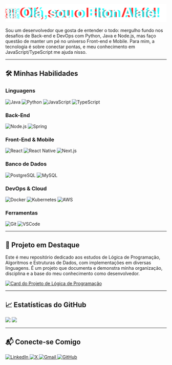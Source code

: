 <img src="logo.svg" alt="Olá, sou o Elton Alafe!"/>

Sou um desenvolvedor que gosta de entender o todo: mergulho fundo nos desafios de Back-end e DevOps com Python, Java e Node.js, mas faço questão de manter um pé no universo Front-end e Mobile. Para mim, a tecnologia é sobre conectar pontas, e meu conhecimento em JavaScript/TypeScript me ajuda nisso.

---

## 🛠️ Minhas Habilidades

### Linguagens
<p align="left">
  <img src="https://img.shields.io/badge/Java-ED8B00?style=for-the-badge&logo=openjdk&logoColor=white" alt="Java"/>
  <img src="https://img.shields.io/badge/Python-3776AB?style=for-the-badge&logo=python&logoColor=white" alt="Python"/>
  <img src="https://img.shields.io/badge/JavaScript-F7DF1E?style=for-the-badge&logo=javascript&logoColor=black" alt="JavaScript"/>
  <img src="https://img.shields.io/badge/TypeScript-3178C6?style=for-the-badge&logo=typescript&logoColor=white" alt="TypeScript"/>
</p>

### Back-End
<p align="left">
  <img src="https://img.shields.io/badge/Node.js-339933?style=for-the-badge&logo=nodedotjs&logoColor=white" alt="Node.js"/>
  <img src="https://img.shields.io/badge/Spring-6DB33F?style=for-the-badge&logo=spring&logoColor=white" alt="Spring"/>
</p>

### Front-End & Mobile
<p align="left">
  <img src="https://img.shields.io/badge/React-61DAFB?style=for-the-badge&logo=react&logoColor=black" alt="React"/>
  <img src="https://img.shields.io/badge/React_Native-61DAFB?style=for-the-badge&logo=react&logoColor=black" alt="React Native"/>
  <img src="https://img.shields.io/badge/Next.js-000000?style=for-the-badge&logo=nextdotjs&logoColor=white" alt="Next.js"/>
</p>

### Banco de Dados
<p align="left">
  <img src="https://img.shields.io/badge/PostgreSQL-4169E1?style=for-the-badge&logo=postgresql&logoColor=white" alt="PostgreSQL"/>
  <img src="https://img.shields.io/badge/MySQL-4479A1?style=for-the-badge&logo=mysql&logoColor=white" alt="MySQL"/>
</p>

### DevOps & Cloud
<p align="left">
  <img src="https://img.shields.io/badge/Docker-2496ED?style=for-the-badge&logo=docker&logoColor=white" alt="Docker"/>
  <img src="https://img.shields.io/badge/Kubernetes-326CE5?style=for-the-badge&logo=kubernetes&logoColor=white" alt="Kubernetes"/>
  <img src="https://img.shields.io/badge/Amazon_AWS-232F3E?style=for-the-badge&logo=amazonaws&logoColor=white" alt="AWS"/>
</p>

### Ferramentas
<p align="left">
  <img src="https://img.shields.io/badge/GIT-E44C30?style=for-the-badge&logo=git&logoColor=white" alt="Git"/>
  <img src="https://img.shields.io/badge/Visual_Studio_Code-007ACC?style=for-the-badge&logo=visualstudiocode&logoColor=white" alt="VSCode"/>
</p>

---

## 🚀 Projeto em Destaque

Este é meu repositório dedicado aos estudos de Lógica de Programação, Algoritmos e Estruturas de Dados, com implementações em diversas linguagens. É um projeto que documenta e demonstra minha organização, disciplina e a base do meu conhecimento como desenvolvedor.

  <a href="https://github.com/eltonalafe/logica-programacao-multilang" target="_blank">
    <img src="https://github-readme-stats.vercel.app/api/pin/?username=eltonalafe&repo=logica-programacao-multilang&theme=dark" alt="Card do Projeto de Lógica de Programação"/>
  </a>

---

## 📈 Estatísticas do GitHub

  <img height="150em" src="https://github-readme-stats.vercel.app/api?username=eltonalafe&show_icons=true&theme=dark&include_all_commits=true&count_private=true"/>
  <img height="150em" src="https://github-readme-stats.vercel.app/api/top-langs/?username=eltonalafe&layout=compact&langs_count=6&theme=dark"/>

---

## 📬 Conecte-se Comigo

<p align="left">
  <a href="https://www.linkedin.com/in/elton-alafe-7310891a6" target="_blank">
    <img src="https://img.shields.io/badge/LinkedIn-0077B5?style=for-the-badge&logo=linkedin&logoColor=white" alt="LinkedIn"/>
  </a>
  <a href="https://twitter.com/EltonAlafe" target="_blank">
    <img src="https://img.shields.io/badge/X-000?style=for-the-badge&logo=x&logoColor=white" alt="X"/>
  </a>
  <a href="mailto:eltonalafe@gmail.com" target="_blank">
    <img src="https://img.shields.io/badge/Gmail-333333?style=for-the-badge&logo=gmail&logoColor=red" alt="Gmail"/>
  </a>
  <a href="https://github.com/eltonalafe" target="_blank">
    <img src="https://img.shields.io/badge/GitHub-100000?style=for-the-badge&logo=github&logoColor=white" alt="GitHub"/>
  </a>
</p>
